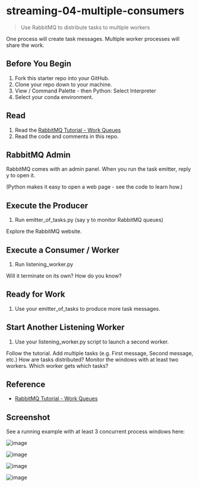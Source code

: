# streaming-04-multiple-consumers

> Use RabbitMQ to distribute tasks to multiple workers

One process will create task messages. Multiple worker processes will share the work. 


## Before You Begin

1. Fork this starter repo into your GitHub.
1. Clone your repo down to your machine.
1. View / Command Palette - then Python: Select Interpreter
1. Select your conda environment. 

## Read

1. Read the [RabbitMQ Tutorial - Work Queues](https://www.rabbitmq.com/tutorials/tutorial-two-python.html)
1. Read the code and comments in this repo.

## RabbitMQ Admin 

RabbitMQ comes with an admin panel. When you run the task emitter, reply y to open it. 

(Python makes it easy to open a web page - see the code to learn how.)

## Execute the Producer

1. Run emitter_of_tasks.py (say y to monitor RabbitMQ queues)

Explore the RabbitMQ website.

## Execute a Consumer / Worker

1. Run listening_worker.py

Will it terminate on its own? How do you know? 

## Ready for Work

1. Use your emitter_of_tasks to produce more task messages.

## Start Another Listening Worker 

1. Use your listening_worker.py script to launch a second worker. 

Follow the tutorial. 
Add multiple tasks (e.g. First message, Second message, etc.)
How are tasks distributed? 
Monitor the windows with at least two workers. 
Which worker gets which tasks?


## Reference

- [RabbitMQ Tutorial - Work Queues](https://www.rabbitmq.com/tutorials/tutorial-two-python.html)


## Screenshot

See a running example with at least 3 concurrent process windows here:

![image](https://user-images.githubusercontent.com/111456228/218124927-6660e84c-d50a-4e3a-bd46-160f21dd0354.png)

![image](https://user-images.githubusercontent.com/111456228/218124978-c8239c46-3fb5-4a8f-a0e7-3cbd4f28c36a.png)

![image](https://user-images.githubusercontent.com/111456228/218129076-af531c03-a287-49c2-b0c0-9c3397281535.png)


![image](https://user-images.githubusercontent.com/111456228/218131824-5fe2cec2-f549-4879-bb81-e8e0e8b99138.png)



